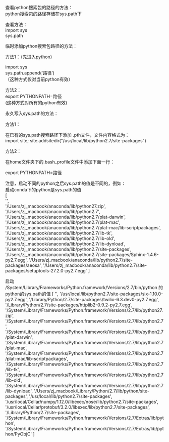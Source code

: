 查看python搜索包的路径的方法：  
python搜索包的路径存储在sys.path下  


查看方法：  
import sys  
sys.path  


临时添加python搜索包路径的方法：  

方法1：（先进入python）  

import sys  
sys.path.append(‘路径’)  
（这种方式仅对当前python有效）  



方法2：  
export PYTHONPATH=路径  
(这种方式对所有的python有效)  




永久写入sys.path的方法：  

方法1：  

在已有的sys.path搜索路径下添加 .pth文件，文件内容格式为：  
import site; site.addsitedir("/usr/local/lib/python2.7/site-packages")  

方法2：  

在home文件夹下的.bash_profile文件中添加下面一行：  

export PYTHONPATH=路径  







注意，启动不同的python之后sys.path的值是不同的，例如：  
启动conda下的python是sys.path的值  
[  
'',   
'/Users/zj_macbook/anaconda/lib/python27.zip',   
'/Users/zj_macbook/anaconda/lib/python2.7',   
'/Users/zj_macbook/anaconda/lib/python2.7/plat-darwin',   
'/Users/zj_macbook/anaconda/lib/python2.7/plat-mac',   
'/Users/zj_macbook/anaconda/lib/python2.7/plat-mac/lib-scriptpackages',   
'/Users/zj_macbook/anaconda/lib/python2.7/lib-tk', 
'/Users/zj_macbook/anaconda/lib/python2.7/lib-old', 
'/Users/zj_macbook/anaconda/lib/python2.7/lib-dynload', 
'/Users/zj_macbook/anaconda/lib/python2.7/site-packages', 
'/Users/zj_macbook/anaconda/lib/python2.7/site-packages/Sphinx-1.4.6-py2.7.egg', 
'/Users/zj_macbook/anaconda/lib/python2.7/site-packages/aeosa', 
'/Users/zj_macbook/anaconda/lib/python2.7/site-packages/setuptools-27.2.0-py2.7.egg'
]


启动
/System/Library/Frameworks/Python.framework/Versions/2.7/bin/python
的python的sys.path的值
[
'', 
'/usr/local/lib/python2.7/site-packages/six-1.10.0-py2.7.egg', 
'/Library/Python/2.7/site-packages/twilio-6.3.dev0-py2.7.egg', 
'/Library/Python/2.7/site-packages/httplib2-0.9.2-py2.7.egg', 
'/System/Library/Frameworks/Python.framework/Versions/2.7/lib/python27.zip', 
'/System/Library/Frameworks/Python.framework/Versions/2.7/lib/python2.7', 
'/System/Library/Frameworks/Python.framework/Versions/2.7/lib/python2.7/plat-darwin', 
'/System/Library/Frameworks/Python.framework/Versions/2.7/lib/python2.7/plat-mac', 
'/System/Library/Frameworks/Python.framework/Versions/2.7/lib/python2.7/plat-mac/lib-scriptpackages', 
'/System/Library/Frameworks/Python.framework/Versions/2.7/lib/python2.7/lib-tk', 
'/System/Library/Frameworks/Python.framework/Versions/2.7/lib/python2.7/lib-old', 
'/System/Library/Frameworks/Python.framework/Versions/2.7/lib/python2.7/lib-dynload', 
'/Users/zj_macbook/Library/Python/2.7/lib/python/site-packages', 
'/usr/local/lib/python2.7/site-packages', 
'/usr/local/Cellar/numpy/1.12.0/libexec/nose/lib/python2.7/site-packages', 
'/usr/local/Cellar/protobuf/3.2.0/libexec/lib/python2.7/site-packages', 
'/Library/Python/2.7/site-packages', 
'/System/Library/Frameworks/Python.framework/Versions/2.7/Extras/lib/python', 
'/System/Library/Frameworks/Python.framework/Versions/2.7/Extras/lib/python/PyObjC'
]




